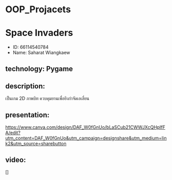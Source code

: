 # OOP_Projacets

# Space Invaders
* ID: 66114540784
* Name: Saharat Wiangkaew

## technology: Pygame

## description:
เป็นเกม 2D ภาพบิท 
ควบคุมยานเพื่อยิงกำจัดเอเลี่ยน

## presentation:
https://www.canva.com/design/DAF_W0fGnUo/bLaSCub21CWWJXcQHpIfFA/edit?utm_content=DAF_W0fGnUo&utm_campaign=designshare&utm_medium=link2&utm_source=sharebutton
## video:
[]
